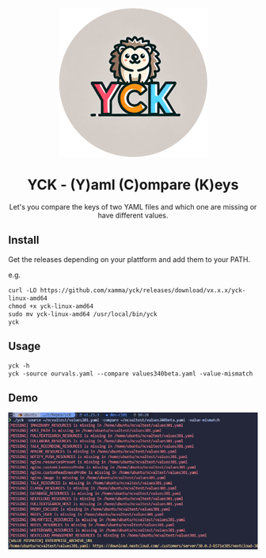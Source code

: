 <div align="center">

<img src="./assets/yckicon.png" align="center" width="300px" height="300px"/>  

# YCK - (Y)aml (C)ompare (K)eys
Let's you compare the keys of two YAML files and which one are missing or have different values.  

</div>

## Install
Get the releases depending on your plattform and add them to your PATH.  

e.g.
```
curl -LO https://github.com/xamma/yck/releases/download/vx.x.x/yck-linux-amd64
chmod +x yck-linux-amd64
sudo mv yck-linux-amd64 /usr/local/bin/yck
yck
```

## Usage

```
yck -h
yck -source ourvals.yaml --compare values340beta.yaml -value-mismatch
```

## Demo

![demo](./assets/yckdemoo.png)  